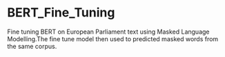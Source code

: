 # BERT_Fine_Tuning
Fine tuning BERT on European Parliament text using Masked Language Modelling.The fine tune model then used to predicted masked words from the same corpus.
